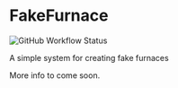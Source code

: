 # FakeFurnace 
![GitHub Workflow Status](https://img.shields.io/github/workflow/status/ShaneBeee/FakeFurnace/Java%20CI%20with%20Maven) 

A simple system for creating fake furnaces

More info to come soon.
